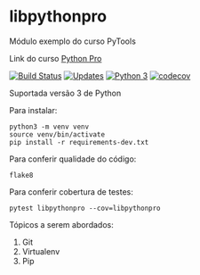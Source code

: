 # libpythonpro
Módulo exemplo do curso PyTools

Link do curso [Python Pro](https://www.python.pro.br/)

[![Build Status](https://www.travis-ci.org/hemilioaraujo/libpythonpro.svg?branch=master)](https://www.travis-ci.org/hemilioaraujo/libpythonpro)
[![Updates](https://pyup.io/repos/github/hemilioaraujo/libpythonpro/shield.svg)](https://pyup.io/repos/github/hemilioaraujo/libpythonpro/)
[![Python 3](https://pyup.io/repos/github/hemilioaraujo/libpythonpro/python-3-shield.svg)](https://pyup.io/repos/github/hemilioaraujo/libpythonpro/)
[![codecov](https://codecov.io/gh/hemilioaraujo/libpythonpro/branch/master/graph/badge.svg)](https://codecov.io/gh/hemilioaraujo/libpythonpro)

Suportada versão 3 de Python

Para instalar:
```console
python3 -m venv venv
source venv/bin/activate
pip install -r requirements-dev.txt
```

Para conferir qualidade do código:
```console
flake8
```

Para conferir cobertura de testes:
```console
pytest libpythonpro --cov=libpythonpro
```

Tópicos a serem abordados:  
1. Git  
2. Virtualenv
3. Pip
